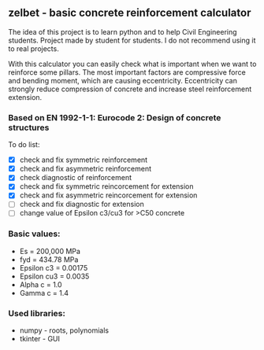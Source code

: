 ## zelbet - basic concrete reinforcement calculator
The idea of this project is to learn python and to help Civil Engineering students.
Project made by student for students. I do not recommend using it to real projects.

With this calculator you can easily check what is important when we want to reinforce some pillars. The most important factors are compressive force and bending moment, which are causing eccentricity. Eccentricity can strongly reduce compression of concrete and increase steel reinforcement extension.

### Based on EN 1992-1-1: Eurocode 2: Design of concrete structures

To do list:
- [x] check and fix symmetric reinforcement
- [x] check and fix asymmetric reinforcement
- [x] check diagnostic of reinforcement
- [x] check and fix symmetric reincorcement for extension
- [x] check and fix asymmetric reincorcement for extension
- [ ] check and fix diagnostic for extension
- [ ] change value of Epsilon c3/cu3 for >C50 concrete

### Basic values:
- Es = 200,000 MPa
- fyd = 434.78 MPa
- Epsilon c3 = 0.00175
- Epsilon cu3 = 0.0035
- Alpha c = 1.0
- Gamma c = 1.4

### Used libraries:
- numpy - roots, polynomials
- tkinter - GUI
